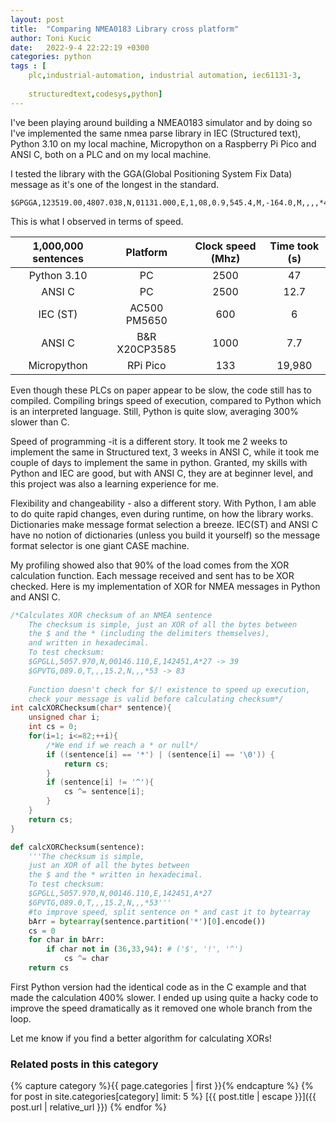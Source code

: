 ```yaml
---
layout: post
title:  "Comparing NMEA0183 Library cross platform"
author: Toni Kucic
date:   2022-9-4 22:22:19 +0300
categories: python
tags : [
    plc,industrial-automation, industrial automation, iec61131-3,
    
    structuredtext,codesys,python]
---
```

I've been playing around building a NMEA0183 simulator and by doing so I've implemented the same nmea parse library in IEC (Structured text), Python 3.10 on my local machine, Micropython on a Raspberry Pi Pico and ANSI C, both on a PLC and on my local machine.

I tested the library with the GGA(Global Positioning System Fix Data) message as it's one of the longest in the standard.

```text
$GPGGA,123519.00,4807.038,N,01131.000,E,1,08,0.9,545.4,M,-164.0,M,,,,*47
```

This is what I observed in terms of speed.

| 1,000,000 sentences | Platform | Clock speed (Mhz) | Time took (s) |
|:-------------------:|:--------:|:-----------------:|:-------------:|
| Python 3.10 | PC | 2500 | 47 |
| ANSI C | PC | 2500 | 12.7 |
| IEC (ST) | AC500 PM5650 | 600 | 6 |
| ANSI C | B&R X20CP3585 | 1000 | 7.7 |
| Micropython | RPi Pico | 133 | 19,980 |

Even though these PLCs on paper appear to be slow, the code still has to compiled. Compiling brings speed of execution, compared to Python which is an interpreted language. Still, Python is quite slow, averaging 300% slower than C.

Speed of programming -it is a different story. It took me 2 weeks to implement the same in Structured text, 3 weeks in ANSI C, while it took me couple of days to implement the same in python. Granted, my skills with Python and IEC are good, but with ANSI C, they are at beginner level, and this project was also a learning experience for me.

Flexibility and changeability - also a different story. With Python, I am able to do quite rapid changes, even during runtime, on how the library works. Dictionaries make message format selection a breeze. IEC(ST) and ANSI C have no notion of dictionaries (unless you build it yourself) so the message format selector is one giant CASE machine.

My profiling showed also that 90% of the load comes from the XOR calculation function. Each message received and sent has to be XOR checked. Here is my implementation of XOR for NMEA messages in Python and ANSI C.

```c
/*Calculates XOR checksum of an NMEA sentence
    The checksum is simple, just an XOR of all the bytes between
    the $ and the * (including the delimiters themselves),
    and written in hexadecimal.
    To test checksum:
    $GPGLL,5057.970,N,00146.110,E,142451,A*27 -> 39
    $GPVTG,089.0,T,,,15.2,N,,,*53 -> 83
    
    Function doesn't check for $/! existence to speed up execution,
    check your message is valid before calculating checksum*/
int calcXORChecksum(char* sentence){
    unsigned char i;
    int cs = 0;
    for(i=1; i<=82;++i){
        /*We end if we reach a * or null*/
        if ((sentence[i] == '*') | (sentence[i] == '\0')) {
            return cs;
        }
        if (sentence[i] != '^'){
            cs ^= sentence[i];
        }
    }
    return cs;
}
```

```python
def calcXORChecksum(sentence):
    '''The checksum is simple,
    just an XOR of all the bytes between
    the $ and the * written in hexadecimal.
    To test checksum:
    $GPGLL,5057.970,N,00146.110,E,142451,A*27
    $GPVTG,089.0,T,,,15.2,N,,,*53'''
    #to improve speed, split sentence on * and cast it to bytearray
    bArr = bytearray(sentence.partition('*')[0].encode())
    cs = 0
    for char in bArr:
        if char not in (36,33,94): # ('$', '!', '^')
            cs ^= char
    return cs
```

First Python version had the identical code as in the C example and that made the calculation 400% slower. I ended up using quite a hacky code to improve the speed dramatically as it removed one whole branch from the loop.

Let me know if you find a better algorithm for calculating XORs!

### Related posts in this category

{% capture category %}{{ page.categories | first }}{% endcapture %}
{% for post in site.categories[category] limit: 5 %}
[{{ post.title | escape }}]({{ post.url | relative_url }})
{% endfor %}